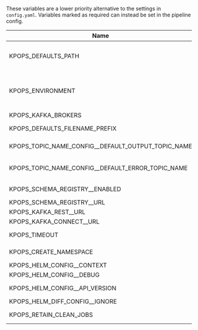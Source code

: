 These variables are a lower priority alternative to the settings in `config.yaml`. Variables marked as required can instead be set in the pipeline config.

|                       Name                       |             Default Value              |Required|                                                                                Description                                                                                 |               Setting name                |
|--------------------------------------------------|----------------------------------------|--------|----------------------------------------------------------------------------------------------------------------------------------------------------------------------------|-------------------------------------------|
|KPOPS_DEFAULTS_PATH                               |.                                       |False   |The path to the folder containing the defaults.yaml file and the environment defaults files. Paths can either be absolute or relative to `config.yaml`                      |defaults_path                              |
|KPOPS_ENVIRONMENT                                 |                                        |True    |The environment you want to generate and deploy the pipeline to. Suffix your environment files with this value (e.g. defaults_development.yaml for environment=development).|environment                                |
|KPOPS_KAFKA_BROKERS                               |                                        |True    |The comma separated Kafka brokers address.                                                                                                                                  |kafka_brokers                              |
|KPOPS_DEFAULTS_FILENAME_PREFIX                    |defaults                                |False   |The name of the defaults file and the prefix of the defaults environment file.                                                                                              |defaults_filename_prefix                   |
|KPOPS_TOPIC_NAME_CONFIG__DEFAULT_OUTPUT_TOPIC_NAME|${pipeline_name}-${component_name}      |False   |Configures the value for the variable ${output_topic_name}                                                                                                                  |topic_name_config.default_output_topic_name|
|KPOPS_TOPIC_NAME_CONFIG__DEFAULT_ERROR_TOPIC_NAME |${pipeline_name}-${component_name}-error|False   |Configures the value for the variable ${topic_name_config_default_error_topic_name}                                                                                         |topic_name_config.default_error_topic_name |
|KPOPS_SCHEMA_REGISTRY__ENABLED                    |False                                   |False   |Whether the Schema Registry handler should be initialized.                                                                                                                  |schema_registry.enabled                    |
|KPOPS_SCHEMA_REGISTRY__URL                        |http://localhost:8081/                  |False   |Address of the Schema Registry.                                                                                                                                             |schema_registry.url                        |
|KPOPS_KAFKA_REST__URL                             |http://localhost:8082/                  |False   |Address of the Kafka REST Proxy.                                                                                                                                            |kafka_rest.url                             |
|KPOPS_KAFKA_CONNECT__URL                          |http://localhost:8083/                  |False   |Address of Kafka Connect.                                                                                                                                                   |kafka_connect.url                          |
|KPOPS_TIMEOUT                                     |300                                     |False   |The timeout in seconds that specifies when actions like deletion or deploy timeout.                                                                                         |timeout                                    |
|KPOPS_CREATE_NAMESPACE                            |False                                   |False   |Flag for `helm upgrade --install`. Create the release namespace if not present.                                                                                             |create_namespace                           |
|KPOPS_HELM_CONFIG__CONTEXT                        |                                        |False   |Name of kubeconfig context (`--kube-context`)                                                                                                                               |helm_config.context                        |
|KPOPS_HELM_CONFIG__DEBUG                          |False                                   |False   |Run Helm in Debug mode                                                                                                                                                      |helm_config.debug                          |
|KPOPS_HELM_CONFIG__API_VERSION                    |                                        |False   |Kubernetes API version used for Capabilities.APIVersions                                                                                                                    |helm_config.api_version                    |
|KPOPS_HELM_DIFF_CONFIG__IGNORE                    |                                        |True    |Set of keys that should not be checked.                                                                                                                                     |helm_diff_config.ignore                    |
|KPOPS_RETAIN_CLEAN_JOBS                           |False                                   |False   |Whether to retain clean up jobs in the cluster or uninstall the, after completion.                                                                                          |retain_clean_jobs                          |
